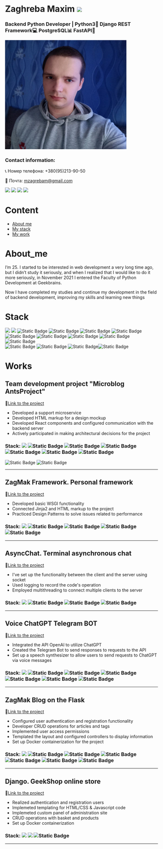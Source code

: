 <h1>
	Zaghreba Maxim <a href="#" target="_blank"></a>
	<img src="https://github.com/blackcater/blackcater/raw/main/images/Hi.gif" height="32"/>
</h1>
<h3>Backend Python Developer | Python3🐍 Django REST Framework💻 PostgreSQL📊 FastAPI🚀</h3>

<img src="https://github.com/finger-to-the-sky/My-Portfolio/blob/main/after.jpg" alt="My Photo" width=400/>
<h3>Contact information:</h3>
<p>📞 Номер телефона: +380(95)213-90-50</p>
<p>📧 Почта: <a href="mailto:mzagrebam@gmail.com">mzagrebam@gmail.com</a></p>
<a href="https://www.linkedin.com/in/maxim-zaghreba-6636a0231/"><img src="https://cdn-icons-png.flaticon.com/32/145/145807.png"><a/>
<a href="https://t.me/ZagMakk"><img src="https://cdn-icons-png.flaticon.com/32/2111/2111646.png"><a/>
<a href="https://www.instagram.com/maksim_zaghreba/"><img src="https://cdn-icons-png.flaticon.com/32/2111/2111463.png"><a/>
<a href="https://www.facebook.com/profile.php?id=100028229644209"><img src="https://cdn-icons-png.flaticon.com/32/1384/1384053.png"><a/>
 
# Content

- [About me](#About_me)
- [My stack](#Stack)
- [My work](#Works)

# About_me

<p>I’m 25. I started to be interested in web development a very long time ago, but I didn’t study it seriously, and when I realized that I would like to do it more seriously, in November 2021 I entered the Faculty of Python Development at Geekbrains. </p>
<p>Now I have completed my studies and continue my development in the field of backend development, improving my skills and learning new things</p>



# Stack
<div>
<img src='https://img.shields.io/badge/python-blue?style=for-the-badge&logo=python&logoColor=yellow&color=blue'/>  <img src='https://img.shields.io/badge/django-185316?style=for-the-badge&logo=django&logoColor=white'/>  <img alt="Static Badge" src="https://img.shields.io/badge/django_rest_framework-black?style=for-the-badge&logo=django&logoColor=white">  <img alt="Static Badge" src="https://img.shields.io/badge/postgres-57B0E2?style=for-the-badge&logo=postgresql&logoColor=white">  <img alt="Static Badge" src="https://img.shields.io/badge/fastapi-1DA887?style=for-the-badge&logo=fastapi&logoColor=white"> <img alt="Static Badge"     
src="https://img.shields.io/badge/docker-306AFF?style=for-the-badge&logo=docker&logoColor=white">
</div>
 
<div>
  <img alt="Static Badge" src="https://img.shields.io/badge/html-E51E1E?style=for-the-badge&logo=html5&logoColor=white"> <img alt="Static Badge" src="https://img.shields.io/badge/CSS-0B4376?style=for-the-badge&logo=CSS&logoColor=white"> <img alt="Static Badge" src="https://img.shields.io/badge/javascript-646464?style=for-the-badge&logo=javascript&logoColor=white&labelColor=FFD056">
 <img alt="Static Badge" src="https://img.shields.io/badge/react-490A89?style=for-the-badge&logo=react&logoColor=white"> <img alt="Static Badge" src="https://img.shields.io/badge/nextjs-E5B300?style=for-the-badge&logo=nextjs&logoColor=white">

</div>
<div>
  <img alt="Static Badge" src="https://img.shields.io/badge/Flask-EAEAEA?style=for-the-badge&logo=flask&logoColor=black"> <img alt="Static Badge" src="https://img.shields.io/badge/Celery-76CE84?style=for-the-badge&logo=Celery&logoColor=white"> <img alt="Static Badge" src="https://img.shields.io/badge/SQLAlchemy-69814A?style=for-the-badge&logo=sqlalchemy&logoColor=white"><img alt="Static Badge" src="https://img.shields.io/badge/asyncio-00784D?style=for-the-badge&logo=asyncio&logoColor=white">

</div>

# Works

## Team development project "Microblog AntsProject"
🔗<a href="https://github.com/antsproject/Microblog">Link to the project</a>

- Developed a support microservice
- Developed HTML markup for a design mockup
- Developed React components and configured communication with the backend server
- Actively participated in making architectural decisions for the project

### Stack: <img src='https://img.shields.io/badge/python-blue?style=for-the-badge&logo=python&logoColor=yellow&color=blue'/> <img alt="Static Badge" src="https://img.shields.io/badge/django_rest_framework-black?style=for-the-badge&logo=django&logoColor=white"> <img alt="Static Badge" src="https://img.shields.io/badge/docker-306AFF?style=for-the-badge&logo=docker&logoColor=white"> <img alt="Static Badge" src="https://img.shields.io/badge/postgres-57B0E2?style=for-the-badge&logo=postgresql&logoColor=white">  <img alt="Static Badge" src="https://img.shields.io/badge/html-E51E1E?style=for-the-badge&logo=html5&logoColor=white"> <img alt="Static Badge" src="https://img.shields.io/badge/CSS-0B4376?style=for-the-badge&logo=CSS&logoColor=white"> <img alt="Static Badge" src="https://img.shields.io/badge/javascript-646464?style=for-the-badge&logo=javascript&logoColor=white&labelColor=FFD056"> 
<img alt="Static Badge" src="https://img.shields.io/badge/react-490A89?style=for-the-badge&logo=react&logoColor=white"> <img alt="Static Badge" src="https://img.shields.io/badge/nextjs-E5B300?style=for-the-badge&logo=nextjs&logoColor=white"></div>

---

## ZagMak Framework. Personal framework
🔗<a href="https://github.com/finger-to-the-sky/Architecture_and_design">Link to the project</a>

- Developed basic WSGI functionality
- Connected Jinja2 and HTML markup to the project
- Practiced Design Patterns to solve issues related to performance

### Stack: <img src='https://img.shields.io/badge/python-blue?style=for-the-badge&logo=python&logoColor=yellow&color=blue'/> <img alt="Static Badge" src="https://img.shields.io/badge/html-E51E1E?style=for-the-badge&logo=html5&logoColor=white"> <img alt="Static Badge" src="https://img.shields.io/badge/CSS-0B4376?style=for-the-badge&logo=CSS&logoColor=white"> <img alt="Static Badge" src="https://img.shields.io/badge/wsgi-blue?style=for-the-badge&logo=wsgi"> <img alt="Static Badge" src="https://img.shields.io/badge/jinja2-green?style=for-the-badge&logo=jinja&logoColor=white">

---

## AsyncChat. Terminal asynchronous chat
🔗<a href="https://github.com/finger-to-the-sky/AsyncChatV2">Link to the project</a>

- I've set up the functionality between the client and the server using socket
- Used logging to record the code's operation
- Employed multithreading to connect multiple clients to the server

### Stack: <img src='https://img.shields.io/badge/python-blue?style=for-the-badge&logo=python&logoColor=yellow&color=blue'/> <img alt="Static Badge" src="https://img.shields.io/badge/threading-black?style=for-the-badge&color=black"> <img alt="Static Badge" src="https://img.shields.io/badge/socket-brown?style=for-the-badge"> <img alt="Static Badge" src="https://img.shields.io/badge/json-white?style=for-the-badge&logo=json&logoColor=black">

---

## Voice ChatGPT Telegram BOT
🔗<a href="https://github.com/finger-to-the-sky/VoiceBOT">Link to the project</a>

- Integrated the API OpenAI to utilize ChatGPT
- Created the Telegram Bot to send responses to requests to the API
- Set up a speech synthesizer to allow users to send requests to ChatGPT via voice messages

### Stack: <img src='https://img.shields.io/badge/python-blue?style=for-the-badge&logo=python&logoColor=yellow&color=blue'/> <img alt="Static Badge" src="https://img.shields.io/badge/API-red?style=for-the-badge&logo=ChatGPT&logoColor=white"> <img alt="Static Badge" src="https://img.shields.io/badge/chatgpt-gray?style=for-the-badge&logo=ChatGPT&logoColor=white"> <img alt="Static Badge" src="https://img.shields.io/badge/gtts-teal?style=for-the-badge&logo=google&logoColor=white"> <img alt="Static Badge" src="https://img.shields.io/badge/aiogram-blue?style=for-the-badge&logo=aiogram&logoColor=white"> <img alt="Static Badge" src="https://img.shields.io/badge/pygame-purple?style=for-the-badge&logo=mutagen&logoColor=white"> <img alt="Static Badge" src="https://img.shields.io/badge/speech_recognition-yellow?style=for-the-badge&logo=mutagen&logoColor=white">

---

<!-- ## Educational platform "Braniac LMS"
🔗<a href="https://github.com/finger-to-the-sky/BraniacLMS">Link to the project</a>\*-->

## ZagMak Blog on the Flask
🔗<a href="https://github.com/finger-to-the-sky/flask_project">Link to the project</a>

- Configured user authentication and registration functionality
- Developer CRUD operations for articles and tags
- Implemented user access permissions
- Templated the layout and configured controllers to display information
- Set up Docker containerization for the project

### Stack: <img src='https://img.shields.io/badge/python-blue?style=for-the-badge&logo=python&logoColor=yellow&color=blue'/> <img alt="Static Badge" src="https://img.shields.io/badge/Flask-EAEAEA?style=for-the-badge&logo=flask&logoColor=black"> <img alt="Static Badge" src="https://img.shields.io/badge/jinja2-green?style=for-the-badge&logo=jinja&logoColor=white"> <img alt="Static Badge" src="https://img.shields.io/badge/SQLAlchemy-69814A?style=for-the-badge&logo=sqlalchemy&logoColor=white"> <img alt="Static Badge" src="https://img.shields.io/badge/alembic-red?style=for-the-badge&logo=mutagen&logoColor=white"> <img alt="Static Badge"  src="https://img.shields.io/badge/docker-306AFF?style=for-the-badge&logo=docker&logoColor=white"> <img alt="Static Badge" src="https://img.shields.io/badge/postgres-57B0E2?style=for-the-badge&logo=postgresql&logoColor=white">

---

## Django. GeekShop online store
🔗<a href="https://github.com/finger-to-the-sky/geekshop-server">Link to the project</a>

- Realized authentication and registration users
- Implemeted templating for HTML/CSS & Javascript code
- Implemeted custom panel of administration site
- CRUD operations with basket and products
- Set up Docker containerization 

### Stack: <img src='https://img.shields.io/badge/python-blue?style=for-the-badge&logo=python&logoColor=yellow&color=blue'/> <img src='https://img.shields.io/badge/django-185316?style=for-the-badge&logo=django&logoColor=white'/> <img alt="Static Badge" src="https://img.shields.io/badge/docker-306AFF?style=for-the-badge&logo=docker&logoColor=white">

--- 

<!-- ## Scrapy. Work.ua, Jobs.ua
🔗<a href="https://github.com/finger-to-the-sky/Methods_Parsing_Scraping/tree/master/Lesson_6">Link to the project</a>

## Scrapy. Budmax.ua
🔗<a href="https://github.com/finger-to-the-sky/Methods_Parsing_Scraping/tree/master/Lesson_7">Link to the project</a> -->













